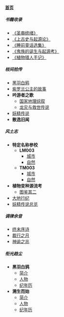 
#### [首页](?file=home-首页)

##### 书籍收录
- [《圣裔统绪》](?file=01-书籍收录/01-《圣裔统绪》 "《圣裔统绪》")
- [《上古史与起源论》](?file=01-书籍收录/02-《上古史与起源论》 "《上古史与起源论》")
- [《睡前童话选集》](?file=01-书籍收录/03-《睡前童话选集》 "《睡前童话选集》")
- [《鬼族的诞生与起源考》](?file=01-书籍收录/04-《鬼族的诞生与起源考》 "《鬼族的诞生与起源考》")
- [《植物猎人手记》](?file=01-书籍收录/05-《植物猎人手记》 "《植物猎人手记》")

##### 枝间拾传
- [黑羽白鸦](?file=02-枝间拾传/01-黑羽白鸦 "黑羽白鸦")
- [紫罗兰公主的故事](?file=02-枝间拾传/02-紫罗兰公主的故事 "紫罗兰公主的故事")
- **吟游者之歌**
    - [国家地理综叙](?file=02-枝间拾传/03-吟游者之歌/01-国家地理综叙 "国家地理综叙")
    - [龙灾与救世传说](?file=02-枝间拾传/03-吟游者之歌/02-龙灾与救世传说 "龙灾与救世传说")
- [妖精传说](?file=02-枝间拾传/04-妖精传说 "妖精传说")
- **散逸旧闻**

##### 风土志
- **特定名称参校**
    - **LM003**
        - [城市](?file=03-风土志/01-特定名称参校/01-LM003/01-城市 "城市")
        - [自然](?file=03-风土志/01-特定名称参校/01-LM003/02-自然 "自然")
    - **TM003**
        - [城市](?file=03-风土志/01-特定名称参校/02-TM003/01-城市 "城市")
        - [自然](?file=03-风土志/01-特定名称参校/02-TM003/02-自然 "自然")
- **植物变种源流考**
    - [图鉴其二](?file=03-风土志/02-植物变种源流考/01-图鉴其二 "图鉴其二")
- [大地行纪](?file=03-风土志/03-大地行纪 "大地行纪")
- [妖精传说总览](?file=03-风土志/04-妖精传说总览 "妖精传说总览")

##### 调律余音
- [终末序诗](?file=04-调律余音/01-终末序诗 "终末序诗")
- [裁行之月](?file=04-调律余音/02-裁行之月 "裁行之月")
- [神谕之兆](?file=04-调律余音/03-神谕之兆 "神谕之兆")

##### 衔光趋尘
- **黑羽白鸦**
    - [简介](?file=05-衔光趋尘/01-黑羽白鸦/01-简介 "简介")
    - [人物](?file=05-衔光趋尘/01-黑羽白鸦/02-人物 "人物")
    - [纪年历](?file=05-衔光趋尘/01-黑羽白鸦/03-纪年历 "纪年历")
- **溯生而始**
    - [简介](?file=05-衔光趋尘/02-溯生而始/01-简介 "简介")
    - [人物](?file=05-衔光趋尘/02-溯生而始/02-人物 "人物")
    - [纪年历](?file=05-衔光趋尘/02-溯生而始/03-纪年历 "纪年历")
